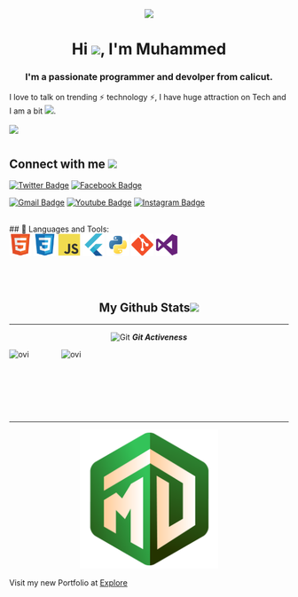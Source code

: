 <p align="center">
<a href="/"><img width="60%" align='center' style={align:center} height="auto" src="https://camo.githubusercontent.com/2a7554f1c8448ed68c071b37895350ba9e33e4bb6494a796b1fc6c5a7dde740a/68747470733a2f2f7374617469632e6472696262626c652e636f6d2f75736572732f3733303730332f73637265656e73686f74732f363538313234332f6176656e746f2e676966" height="100px"/></a>
</p>

<h1 align="center">Hi <img src="https://raw.githubusercontent.com/MartinHeinz/MartinHeinz/master/wave.gif" width="30px">, I'm Muhammed</h1>
<h3 align="center">I'm a passionate programmer and devolper from calicut.</h3>

<!-- <img src="https://github-profile-trophy.vercel.app/?username=mdthegamer"></img>
 -->

<!-- Hey, I'm [Muhammed](https://mdthegamer.github.io/) <img src="https://media.giphy.com/media/hvRJCLFzcasrR4ia7z/giphy.gif" width="25px"> -->

I love to talk on trending ⚡ technology ⚡, I have huge attraction on Tech and I am a bit <img src="https://github.com/ritik307/ritik307/blob/main/images/laptop.gif" width="50">. <br><br>
  ![](https://komarev.com/ghpvc/?username=mdthegamer&color=dc143c)<br/>
# <h2>Connect with me <img src="https://media0.giphy.com/media/jqNPzdTTxQfOgOqpO4/source.gif" width="50"></h2>

[![Twitter Badge](https://img.shields.io/badge/-mizaj_muhammed-blue?style=plastic&logo=Twitter&logoColor=white&link=https://twitter.com/mizaj_muhammed)](https://twitter.com/mizaj_muhammed)
[![Facebook Badge](https://img.shields.io/badge/-Muhammed_Mizaj-blue?style=plastic&logo=Facebook&logoColor=white&link=https://www.facebook.com/muhammed.mizaj.3)](https://www.facebook.com/muhammed.mizaj.3)
<!-- [![Linkedin Badge](https://img.shields.io/badge/-Muhammed-blue?style=plastic&logo=Linkedin&logoColor=white&link=https://www.linkedin.com/in/moshfiqrony/)](https://www.linkedin.com/in/muhammed_10/) -->
[![Gmail Badge](https://img.shields.io/badge/-mmizaj@gmail.com-c14438?style=plastic&logo=Gmail&logoColor=white&link=mailto:mmizaj@gmail.com)](mailto:mmizaj@gmail.com)
[![Youtube Badge](https://img.shields.io/badge/-Inflective_Techie_World%20-darkred?style=plastic&logo=youtube&logoColor=white&link=https://www.youtube.com/channel/UC4f6w95BfQziD3f_DuZzvyQ)](https://www.youtube.com/channel/UC4f6w95BfQziD3f_DuZzvyQ)
[![Instagram Badge](https://img.shields.io/badge/-muhammed_10-purple?style=plastic&logo=instagram&logoColor=white&link=https://www.instagram.com/muh_ammed_10/)](https://www.instagram.com/muh_ammed_10/)
<br><br>
<!-- 
# Info
- 🏢 I'm currently working at **None**
- 🚀 I use daily:
  ![JavaScript](https://img.shields.io/badge/-JavaScript-black?style=plastic&logo=javascript)
  ![Python](https://img.shields.io/badge/-Python-8fcfd1?style=plastic&logo=Python)
  ![Git](https://img.shields.io/badge/-Git-black?style=plastic&logo=git)

  
- 💻 I work using:
  ![MaterialUI](https://img.shields.io/badge/-MaterialUI-0081CB?style=plastic&logo=material-UI)
  ![Dart](https://img.shields.io/badge/Dart-0175C2?style=plastic&logo=dart)
  ![Django](https://img.shields.io/badge/-Django-092E20?style=plastic&logo=Django)
  ![PostgreSQL](https://img.shields.io/badge/-PostgreSQL-336791?style=plastic&logo=postgresql)
  ![GitHub](https://img.shields.io/badge/-GitHub-181717?style=plastic&logo=github)
  ![Flutter](https://img.shields.io/badge/Flutter-02569B?style=plastic&logo=flutter)
  



- ⚙️ I also use and work: ![Java](https://img.shields.io/badge/-java-3f4441?style=plastic&logo=java) ![C++](https://img.shields.io/badge/-C++-00599C?style=plastic&logo=c)
  ![HTML5](https://img.shields.io/badge/-HTML5-E34F26?style=plastic&logo=html5&logoColor=white)
  ![CSS3](https://img.shields.io/badge/-CSS3-1572B6?style=plastic&logo=css3)
  ![Bootstrap](https://img.shields.io/badge/-Bootstrap-563D7C?style=plastic&logo=bootstrap)
- 🌱 Learning all about:
  ![MongoDB](https://img.shields.io/badge/-MongoDB-black?style=plastic&logo=mongodb) ![Express.JS](https://img.shields.io/badge/Express.js-000000?style=plastic&logo=express) ![React](https://img.shields.io/badge/-React-3b2e5a?style=plastic&logo=react) ![Node.JS](https://img.shields.io/badge/-Node.JS-black?style=plastic&logo=Node.js)
  <br><br>
- ⚡️ Fun fact: I'm a huge fan of No One, I love to eat and travel
<br><br>
 -->
<p>
## 🚀 Languages and Tools:

  <BR>

<img src="https://raw.githubusercontent.com/devicons/devicon/master/icons/html5/html5-original.svg" alt="html5" width="40" height="40"/>
<img src="https://raw.githubusercontent.com/devicons/devicon/master/icons/css3/css3-original.svg" alt="css3" width="40" height="40"/>
<img src="https://raw.githubusercontent.com/devicons/devicon/master/icons/javascript/javascript-original.svg" alt="javascript" width="40" height="40"/>
<!-- <img src="https://raw.githubusercontent.com/devicons/devicon/master/icons/react/react-original.svg" alt="reactjs" width="40" height="40"/>
<img src="https://raw.githubusercontent.com/devicons/devicon/master/icons/express/express-original.svg" alt="express" width="40" height="40"/>
<img src="https://raw.githubusercontent.com/devicons/devicon/master/icons/nodejs/nodejs-original.svg" alt="nodejs" width="40" height="40"/>
<img src="https://raw.githubusercontent.com/devicons/devicon/master/icons/mongodb/mongodb-original.svg" alt="mongodb" width="40" height="40"/> -->
<img src="https://raw.githubusercontent.com/devicons/devicon/master/icons/flutter/flutter-original.svg" alt="flutter" width="40" height="40"/>
<img src="https://raw.githubusercontent.com/devicons/devicon/master/icons/python/python-original.svg" alt="python" width="40" height="40"/>
<img src="https://raw.githubusercontent.com/devicons/devicon/master/icons/git/git-original.svg" alt="git" width="40" height="40"/>
<img src="https://raw.githubusercontent.com/devicons/devicon/master/icons/visualstudio/visualstudio-plain.svg" alt="vscode" width="40" height="40"/>


</p>

<br><br>

<h2 align="center">
  My Github Stats<img src="https://media.giphy.com/media/VgCDAzcKvsR6OM0uWg/giphy.gif" width="50">
</h2>
<hr>
<p align="center">
 <img src="https://media.giphy.com/media/W5eoZHPpUx9sapR0eu/giphy.gif" width="30px" alt="Git"/>&nbsp;<i><b>Git Activeness</b></i></p>
 
<p><img align="left" src="https://github-readme-stats.vercel.app/api/top-langs?username=mdthegamer&show_icons=true&locale=en&layout=compact&theme=chartreuse-dark" alt="ovi" /></p>
<p>&nbsp;<img align="right" src="https://github-readme-stats.vercel.app/api?username=mdthegamer&show_icons=true&locale=en&theme=chartreuse-dark" alt="ovi" width="410" /></p>
<br><br><br><br><br>

<hr>

   
<p align='center'>
<!--  <img src="https://instagram.fccj2-1.fna.fbcdn.net/v/t51.2885-15/e35/220708104_3915963561847027_1455170104564288361_n.jpg?_nc_ht=instagram.fccj2-1.fna.fbcdn.net&amp;_nc_cat=107&amp;_nc_ohc=YevCHKSAL-4AX8aZAK2&amp;edm=AP_V10EBAAAA&amp;ccb=7-4&amp;oh=32329ed940137e73fcf58d57098cf683&amp;oe=6133CD47&amp;_nc_sid=4f375e" alt="" width="250"  height="300"/> -->
 <img src='./md-green.png' width='250' width='250'/>
</p>
Visit my new Portfolio at <a href="https://mdthegamer.netlify.app/">Explore<a/>
<!--   ![Amazon AWS](https://img.shields.io/badge/Amazon%20AWS-232F3E?style=plastic&logo=amazon-aws) --><!--   ![GitLab](https://img.shields.io/badge/-GitLab-FCA121?style=plastic&logo=gitlab) -->
